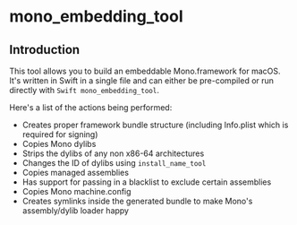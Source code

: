 # mono_embedding_tool

## Introduction

This tool allows you to build an embeddable Mono.framework for macOS. It's written in Swift in a single file and can either be pre-compiled or run directly with `Swift mono_embedding_tool`.

Here's a list of the actions being performed:

* Creates proper framework bundle structure (including Info.plist which is required for signing)
* Copies Mono dylibs
* Strips the dylibs of any non x86-64 architectures
* Changes the ID of dylibs using `install_name_tool`
* Copies managed assemblies
* Has support for passing in a blacklist to exclude certain assemblies
* Copies Mono machine.config
* Creates symlinks inside the generated bundle to make Mono's assembly/dylib loader happy